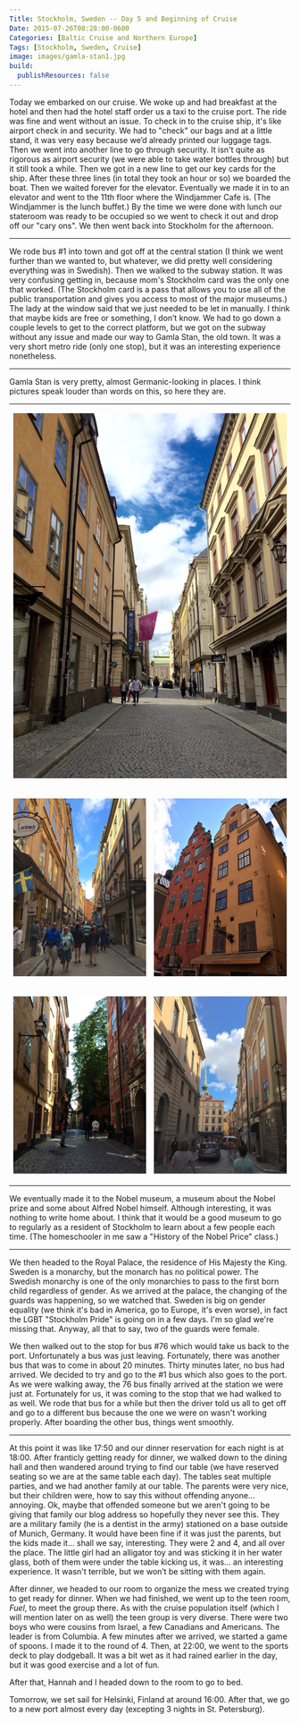```yaml
---
Title: Stockholm, Sweden -- Day 5 and Beginning of Cruise
Date: 2015-07-26T08:28:00-0600
Categories: [Baltic Cruise and Northern Europe]
Tags: [Stockholm, Sweden, Cruise]
image: images/gamla-stan1.jpg
build:
  publishResources: false
---
```


Today we embarked on our cruise. We woke up and had breakfast at the hotel and
then had the hotel staff order us a taxi to the cruise port.  The ride was fine
and went without an issue. To check in to the cruise ship, it's like airport
check in and security. We had to "check" our bags and at a little stand, it was
very easy because we’d already printed our luggage tags. Then we went into
another line to go through security. It isn't quite as rigorous as airport
security (we were able to take water bottles through) but it still took a while.
Then we got in a new line to get our key cards for the ship. After these three
lines (in total they took an hour or so) we boarded the boat. Then we waited
forever for the elevator. Eventually we made it in to an elevator and went to
the 11th floor where the Windjammer Cafe is. (The Windjammer is the lunch
buffet.) By the time we were done with lunch our stateroom was ready to be
occupied so we went to check it out and drop off our "cary ons". We then went
back into Stockholm for the afternoon.

------------------------------------------------------------------------

We rode bus \#1 into town and got off at the central station (I think we went
further than we wanted to, but whatever, we did pretty well considering
everything was in Swedish). Then we walked to the subway station. It was very
confusing getting in, because mom's Stockholm card was the only one that worked.
(The Stockholm card is a pass that allows you to use all of the public
transportation and gives you access to most of the major museums.) The lady at
the window said that we just needed to be let in manually. I think that maybe
kids are free or something, I don’t know. We had to go down a couple levels to
get to the correct platform, but we got on the subway without any issue and made
our way to Gamla Stan, the old town. It was a very short metro ride (only one
stop), but it was an interesting experience nonetheless.

------------------------------------------------------------------------

Gamla Stan is very pretty, almost Germanic-looking in places. I think pictures
speak louder than words on this, so here they are.

<center>
<table class="gallery" width="60%">
<tr>
<td colspan="2">

![](images/gamla-stan1.jpg)

</td>
</tr>
<tr>
<td>

![](images/gamla-stan2.jpg)

</td>
<td>

![](images/gamla-stan3.jpg)

</td>
</tr>

<tr>
<td>

![](images/gamla-stan4.jpg)

</td>
<td>

![](images/gamla-stan5.jpg)

</td>
</tr>
</table>
</center>

We eventually made it to the Nobel museum, a museum about the Nobel prize and
some about Alfred Nobel himself. Although interesting, it was nothing to write
home about. I think that it would be a good museum to go to regularly as a
resident of Stockholm to learn about a few people each time. (The homeschooler
in me saw a "History of the Nobel Price" class.)

------------------------------------------------------------------------

We then headed to the Royal Palace, the residence of His Majesty the King.
Sweden is a monarchy, but the monarch has no political power. The Swedish
monarchy is one of the only monarchies to pass to the first born child
regardless of gender. As we arrived at the palace, the changing of the guards
was happening, so we watched that. Sweden is big on gender equality (we think
it's bad in America, go to Europe, it's even worse), in fact the LGBT "Stockholm
Pride" is going on in a few days. I'm so glad we're missing that. Anyway, all
that to say, two of the guards were female.

We then walked out to the stop for bus \#76 which would take us back to the
port. Unfortunately a bus was just leaving. Fortunately, there was another bus
that was to come in about 20 minutes. Thirty minutes later, no bus had arrived.
We decided to try and go to the \#1 bus which also goes to the port. As we were
walking away, the 76 bus finally arrived at the station we were just at.
Fortunately for us, it was coming to the stop that we had walked to as well. We
rode that bus for a while but then the driver told us all to get off and go to a
different bus because the one we were on wasn't working properly. After boarding
the other bus, things went smoothly.

------------------------------------------------------------------------

At this point it was like 17:50 and our dinner reservation for each night is at
18:00. After franticly getting ready for dinner, we walked down to the dining
hall and then wandered around trying to find our table (we have reserved seating
so we are at the same table each day). The tables seat multiple parties, and we
had another family at our table. The parents were very nice, but their children
were, how to say this without offending anyone... annoying. Ok, maybe that
offended someone but we aren't going to be giving that family our blog address
so hopefully they never see this. They are a military family (he is a dentist in
the army) stationed on a base outside of Munich, Germany. It would have been
fine if it was just the parents, but the kids made it... shall we say,
interesting. They were 2 and 4, and all over the place.  The little girl had an
alligator toy and was sticking it in her water glass, both of them were under
the table kicking us, it was... an interesting experience. It wasn't terrible,
but we won’t be sitting with them again.

After dinner, we headed to our room to organize the mess we created trying to
get ready for dinner. When we had finished, we went up to the teen room, *Fuel*,
to meet the group there. As with the cruise population itself (which I will
mention later on as well) the teen group is very diverse. There were two boys
who were cousins from Israel, a few Canadians and Americans. The leader is from
Columbia. A few minutes after we arrived, we started a game of spoons. I made it
to the round of 4. Then, at 22:00, we went to the sports deck to play dodgeball.
It was a bit wet as it had rained earlier in the day, but it was good exercise
and a lot of fun.

After that, Hannah and I headed down to the room to go to bed.

Tomorrow, we set sail for Helsinki, Finland at around 16:00. After that, we go
to a new port almost every day (excepting 3 nights in St. Petersburg).
